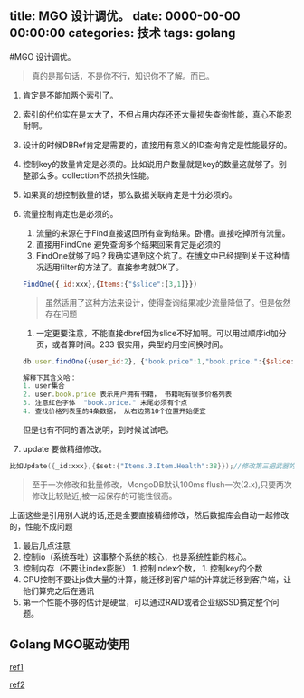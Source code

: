 title: MGO 设计调优。
date: 0000-00-00 00:00:00
categories: 技术
tags: golang
---

#MGO 设计调优。
> 真的是那句话，不是你不行，知识你不了解。而已。


1. 肯定是不能加两个索引了。
  1. 索引的代价实在是太大了，不但占用内存还还大量损失查询性能，真心不能忍耐啊。
1. 设计的时候DBRef肯定是需要的，直接用有意义的ID查询肯定是性能最好的。
1. 控制key的数量肯定是必须的。比如说用户数量就是key的数量这就够了。别整那么多。collection不然损失性能。
  1. 如果真的想控制数量的话，那么数据关联肯定是十分必须的。
1. 流量控制肯定也是必须的。
    1. 流量的来源在于Find直接返回所有查询结果。卧槽。直接吃掉所有流量。
    1. 直接用FindOne 避免查询多个结果回来肯定是必须的
    1. FindOne就够了吗？我确实遇到这个坑了。在[博文](http://www.cnblogs.com/crazylights/archive/2013/05/08/3068098.html)中已经提到关于这种情况适用filter的方法了。直接参考就OK了。
    ```js
    FindOne({_id:xxx},{Items:{"$slice":[3,1]}})
    ```
    > 虽然适用了这种方法来设计，使得查询结果减少流量降低了。但是依然存在问题
      1. 一定更要注意，不能直接dbref因为slice不好加啊。可以用过顺序id加分页，或者算时间。233 很实用，典型的用空间换时间。

    ```js
    db.user.findOne({user_id:2}, {"book.price":1,"book.price.":{$slice:[-10,4]}})

    解释下其含义哈：
    1. user集合
    2. user.book.price 表示用户拥有书籍， 书籍呢有很多价格列表
    3. 注意红色字体  "book.price." 末尾必须有个点
    4. 查找价格列表里的4条数据， 从右边第10个位置开始便宜
    ```
    但是也有不同的语法说明，到时候试试吧。

1. update 要做精细修改。


  ```go
  比如Update({_id:xxx},{$set:{"Items.3.Item.Health":38}});//修改第三把武器的健康值
  ```

  > 至于一次修改和批量修改，MongoDB默认100ms flush一次(2.x),只要两次修改比较贴近,被一起保存的可能性很高。

  上面这些是引用别人说的话,还是全要直接精细修改，然后数据库会自动一起修改的，性能不成问题

1. 最后几点注意
  1. 控制io（系统吞吐）这事整个系统的核心，也是系统性能的核心。
  2. 控制内存（不要让index膨胀）
    1. 控制index个数，
    1. 控制key的个数
  3. CPU控制不要让js做大量的计算，能迁移到客户端的计算就迁移到客户端，让他们算完之后在通讯
  4. 第一个性能不够的估计是硬盘，可以通过RAID或者企业级SSD搞定整个问题。

## Golang MGO驱动使用

[ref1](http://golangtc.com/t/53d0d2e1320b525265000052)

[ref2](http://jimmykuu.sinaapp.com/static/books/mgo_guide/index.html)
